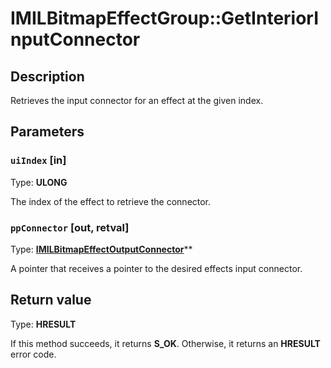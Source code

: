 # IMILBitmapEffectGroup::GetInteriorInputConnector

## Description

Retrieves the input connector for an effect at the given index.

## Parameters

### `uiIndex` [in]

Type: **ULONG**

The index of the effect to retrieve the connector.

### `ppConnector` [out, retval]

Type: **[IMILBitmapEffectOutputConnector](https://learn.microsoft.com/previous-versions/windows/desktop/api/mileffects/nn-mileffects-imilbitmapeffectoutputconnector)****

A pointer that receives a pointer to the desired effects input connector.

## Return value

Type: **HRESULT**

If this method succeeds, it returns **S_OK**. Otherwise, it returns an **HRESULT** error code.